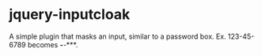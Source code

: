 # jquery-inputcloak
A simple plugin that masks an input, similar to a password box. 
Ex. 123-45-6789 becomes ***-**-****.

